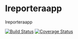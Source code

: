 # Ireporteraapp
Ireporteraapp


[![Build Status](https://travis-ci.org/ogol254/Ireporteraapp.svg?branch=master)](https://travis-ci.org/ogol254/Ireporteraapp)   [![Coverage Status](https://coveralls.io/repos/github/ogol254/Ireporteraapp/badge.svg?branch=master)](https://coveralls.io/github/ogol254/Ireporteraapp?branch=master)
